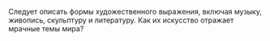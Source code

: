 Следует описать формы художественного выражения, включая музыку, живопись, скульптуру и литературу. Как их искусство отражает мрачные темы мира?